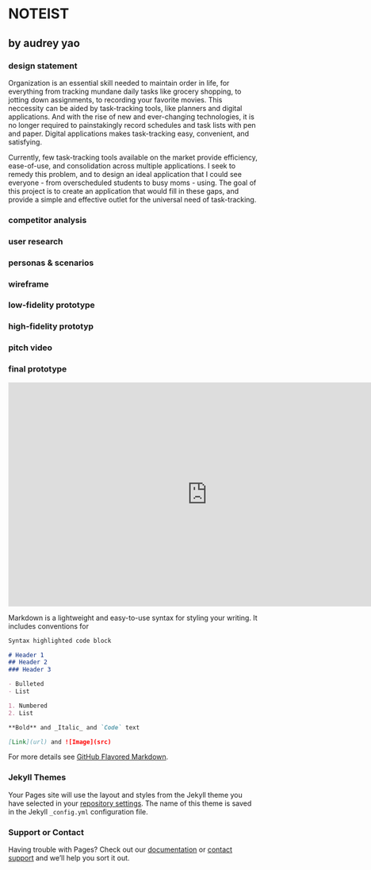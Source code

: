 # NOTEIST
## by audrey yao

### design statement

Organization is an essential skill needed to maintain order in life, for everything from tracking mundane daily tasks like grocery shopping, to jotting down assignments, to recording your favorite movies. This neccessity can be aided by task-tracking tools, like planners and digital applications. And with the rise of new and ever-changing technologies, it is no longer required to painstakingly record schedules and task lists with pen and paper. Digital applications makes task-tracking easy, convenient, and satisfying. 

Currently, few task-tracking tools available on the market provide efficiency, ease-of-use, and consolidation across multiple applications. I seek to remedy this problem, and to design an ideal application that I could see everyone - from overscheduled students to busy moms - using. The goal of this project is to create an application that would fill in these gaps, and provide a simple and effective outlet for the universal need of task-tracking. 

### competitor analysis



### user research

### personas & scenarios

### wireframe

### low-fidelity prototype

### high-fidelity prototyp 

### pitch video

### final prototype 

<iframe style="border: 1px solid rgba(0, 0, 0, 0.1);" width="800" height="450" src="https://www.figma.com/embed?embed_host=share&url=https%3A%2F%2Fwww.figma.com%2Ffile%2Fym7veaY6qmUCSpFVIXEYsY%2FDH150%3Fnode-id%3D0%253A1" allowfullscreen></iframe>

Markdown is a lightweight and easy-to-use syntax for styling your writing. It includes conventions for

```markdown
Syntax highlighted code block

# Header 1
## Header 2
### Header 3

- Bulleted
- List

1. Numbered
2. List

**Bold** and _Italic_ and `Code` text

[Link](url) and ![Image](src)
```

For more details see [GitHub Flavored Markdown](https://guides.github.com/features/mastering-markdown/).

### Jekyll Themes

Your Pages site will use the layout and styles from the Jekyll theme you have selected in your [repository settings](https://github.com/oddz/dh150-audrey/settings). The name of this theme is saved in the Jekyll `_config.yml` configuration file.

### Support or Contact

Having trouble with Pages? Check out our [documentation](https://docs.github.com/categories/github-pages-basics/) or [contact support](https://github.com/contact) and we’ll help you sort it out.
